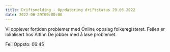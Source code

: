 ```yaml
---
title: Driftsmelding - Oppdatering driftstatus 29.06.2022
date: 2022-06-29T09:00:00
---
```

Vi opplever fortiden problemer med Online oppslag folkeregisteret. Feilen er lokalisert hos AltInn
De jobber med å løse problemet.

Feil Oppsto: 06:45 
